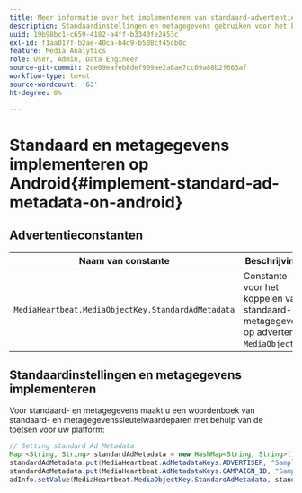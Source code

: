 ```yaml
---
title: Meer informatie over het implementeren van standaard-advertentiemetagegevens op Android
description: Standaardinstellingen en metagegevens gebruiken voor het bijhouden van advertenties op Android.
uuid: 19b98bc1-c659-4182-a4ff-b3340fe2453c
exl-id: f1aa017f-b2ae-40ca-b4d9-b508cf45cb0c
feature: Media Analytics
role: User, Admin, Data Engineer
source-git-commit: 2ce09eafeb8def909ae2a8ae7cc09a88b2f663af
workflow-type: tm+mt
source-wordcount: '63'
ht-degree: 0%

---
```


# Standaard en metagegevens implementeren op Android{#implement-standard-ad-metadata-on-android}

## Advertentieconstanten

| Naam van constante | Beschrijving   |
|---|---|
| `MediaHeartbeat.MediaObjectKey.StandardAdMetadata` | Constante voor het koppelen van standaard- en metagegevens op advertentie `MediaObject`. |

## Standaardinstellingen en metagegevens implementeren

Voor standaard- en metagegevens maakt u een woordenboek van standaard- en metagegevenssleutelwaardeparen met behulp van de toetsen voor uw platform:

```java
// Setting standard Ad Metadata 
Map <String, String> standardAdMetadata = new HashMap<String, String>(); 
standardAdMetadata.put(MediaHeartbeat.AdMetadataKeys.ADVERTISER, "Sample Advertiser"); 
standardAdMetadata.put(MediaHeartbeat.AdMetadataKeys.CAMPAIGN_ID, "Sample Campaign"); 
adInfo.setValue(MediaHeartbeat.MediaObjectKey.StandardAdMetadata, standardAdMetadata); 
```
